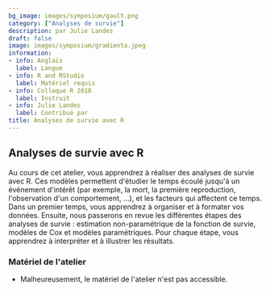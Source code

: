 ```yaml
---
bg_image: images/symposium/gault.png
category: ["Analyses de survie"]
description: par Julie Landes
draft: false
image: images/symposium/gradienta.jpeg
information:
- info: Anglais
  label: Langue
- info: R and RStudio
  label: Matériel requis
- info: Colloque R 2018
  label: Instruit
- info: Julie Landes
  label: Contribué par
title: Analyses de survie avec R
---
```


## Analyses de survie avec R

Au cours de cet atelier, vous apprendrez à réaliser des analyses de survie avec R. Ces modèles permettent d'étudier le temps écoulé jusqu'à un événement d'intérêt (par exemple, la mort, la première reproduction, l'observation d'un comportement, ...), et les facteurs qui affectent ce temps. Dans un premier temps, vous apprendrez à organiser et à formater vos données. Ensuite, nous passerons en revue les différentes étapes des analyses de survie : estimation non-paramétrique de la fonction de survie, modèles de Cox et modèles paramétriques. Pour chaque étape, vous apprendrez à interpréter et à illustrer les résultats.

### Matériel de l'atelier

- Malheureusement, le matériel de l'atelier n'est pas accessible.